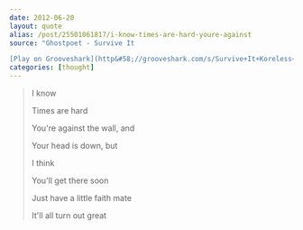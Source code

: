 ```yaml
---
date: 2012-06-20
layout: quote
alias: /post/25501061817/i-know-times-are-hard-youre-against
source: "Ghostpoet - Survive It

[Play on Grooveshark](http&#58;//grooveshark.com/s/Survive+It+Koreless+Remix/4g8qRj?src=5), [Play on Spotify](http&#58;//open.spotify.com/track/3AOCm37nd9TMV0TwnCISqU)"
categories: [thought]
---
```


> I know 
>
> Times are hard
> 
> You're against the wall, and
>
> Your head is down, but
>
> I think
>
> You'll get there soon
>
> Just have a little faith mate
>
> It'll all turn out great
